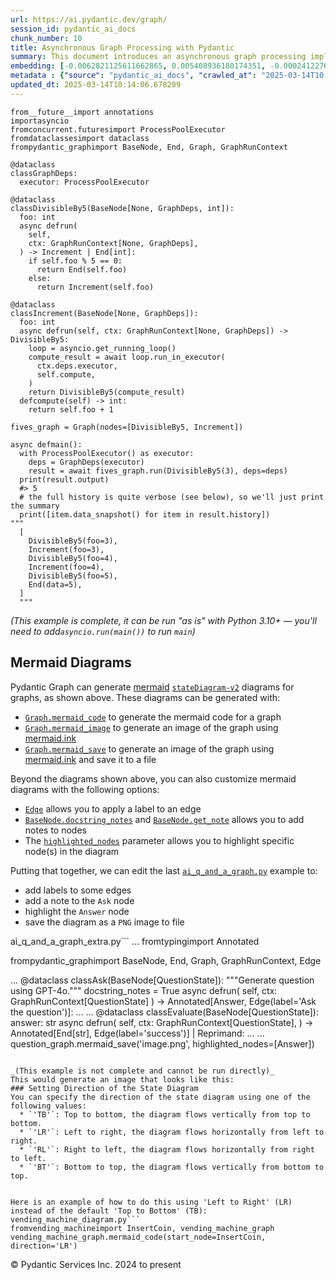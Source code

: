 ```yaml
---
url: https://ai.pydantic.dev/graph/
session_id: pydantic_ai_docs
chunk_number: 10
title: Asynchronous Graph Processing with Pydantic
summary: This document introduces an asynchronous graph processing implementation using Pydantic, involving nodes for checking divisibility by 5 and incrementing values. Key classes include 'DivisibleBy5' which checks divisibility and 'Increment' which increments integers. It also sets up a graph structure and demonstrates using a process pool for concurrent execution.
embedding: [-0.0062821125611662865, 0.005408936180174351, -0.00024122768081724644, -0.02045338973402977, 0.004940071143209934, 0.0046614701859653, -0.030632518231868744, 0.01666169799864292, -0.0346008837223053, 0.04506540670990944, 0.02739802747964859, -0.017436344176530838, 0.017490705475211143, -0.06458106637001038, 0.01162649504840374, -0.016226807609200478, -0.013624267652630806, 0.018537158146500587, 0.017708150669932365, 0.04677778482437134, 0.05610072612762451, 0.02628362365067005, 0.05275751277804375, 0.006594689097255468, -0.007569792680442333, 0.03177410364151001, 0.00499443244189024, 0.03125767037272453, -0.012917572632431984, 0.01803431659936905, -0.005317201837897301, -0.02071160450577736, -0.01742275431752205, -0.014487250708043575, -0.026106949895620346, 0.021527022123336792, -0.006506352219730616, 0.024081997573375702, 0.014133903197944164, 0.018061498180031776, 0.013644653372466564, -0.06534212082624435, 0.00623794412240386, 0.022587064653635025, -0.03449216112494469, 0.007100927643477917, -0.036720968782901764, 0.05468733236193657, 0.03006172552704811, 0.015900641679763794, -0.04259197413921356, 0.02107854187488556, -0.01187111996114254, 0.023769419640302658, -0.07039771229028702, -0.0608845055103302, -0.03894977644085884, 0.006091848481446505, 0.013746580109000206, -0.012231262400746346, 0.03837898373603821, -0.02387814223766327, 0.012007023207843304, 0.05773155763745308, -0.03468242287635803, 0.03335057571530342, -0.06316767632961273, 0.01358349621295929, 0.0005661206087097526, -0.0019536043982952833, 0.043652016669511795, 0.042918141931295395, -0.03307877108454704, -0.030224809423089027, 0.014215445145964622, -0.03275260329246521, 0.01023348979651928, 0.04574492201209068, 0.007841598242521286, -0.026487478986382484, 0.0014312275452539325, 8.42491936055012e-05, 0.0012494574766606092, -0.005184696521610022, 0.0031988148111850023, -0.04270069673657417, -0.062406618148088455, -0.01466392446309328, -0.06463542580604553, -0.06931048631668091, -0.011735216714441776, -0.0360686331987381, -0.03473678603768349, 0.031964365392923355, 0.07757338881492615, 0.05444270744919777, 0.016022954136133194, -0.021241625770926476, -0.046071089804172516, -0.033894188702106476, 0.01584628038108349, -0.06680987775325775, -0.04762038215994835, 0.004002341069281101, 0.06360256671905518, -0.0038698355201631784, -0.006642255000770092, 0.08317258208990097, -0.03351365774869919, -0.025984637439250946, -0.10236207395792007, -0.0165665652602911, 0.015982182696461678, 0.01921667344868183, -0.008629835210740566, -0.04185809940099716, -0.041341666132211685, -0.03237207606434822, 0.05669869855046272, -0.0336223803460598, -0.03740048408508301, 0.009227808564901352, -0.00019631601753644645, -0.001172162708826363, 0.012747693806886673, 0.005150720477104187, -0.03174692019820213, -0.010580042377114296, -0.018795372918248177, 0.01497650146484375, -0.02043979801237583, -0.0026738899759948254, 0.010980955325067043, -0.06468978524208069, 0.001466902089305222, 0.02241039089858532, -0.061917368322610855, 0.011939071118831635, -0.01995054818689823, 0.020915459841489792, 0.04476642236113548, -0.0346008837223053, -0.011830349452793598, 0.015085224062204361, -0.00024887220934033394, 0.03359520062804222, -0.037944093346595764, 0.04531003162264824, -0.03422035649418831, 0.029871461912989616, 0.04237452894449234, 0.03082278184592724, -0.03479114547371864, 9.85826991382055e-05, 0.01429698709398508, -0.029028862714767456, 0.03677532821893692, -0.0016011062543839216, -0.018047908321022987, -0.023946093395352364, -0.028159083798527718, -0.005643368698656559, -0.04275505617260933, -0.01730044186115265, -0.023687878623604774, 0.02533230371773243, -0.03297004848718643, 0.004756601992994547, -0.053871914744377136, -0.007134903222322464, -0.013726194389164448, -0.045119769871234894, 0.005470092408359051, 0.012265237979590893, 0.0196243803948164, -0.0016291362699121237, -0.05637253075838089, -0.01791200414299965, 0.018822554498910904, -0.008154175244271755, -0.028947321698069572, -0.015438571572303772, -0.06121067330241203, -0.0007249571499414742, -0.055937640368938446, -0.00797750148922205, 0.0015722268726676702, 0.0038086792919784784, 0.004202797543257475, 0.03226335346698761, -0.01541139092296362, 0.02105136215686798, 0.032208990305662155, -0.007345552556216717, -0.004494988825172186, -0.03283414617180824, 0.11861606687307358, 0.00212857942096889, 0.04854452237486839, 0.01460956409573555, 0.027805736288428307, 0.03881387412548065, 0.007053361274302006, -0.03351365774869919, 0.00797750148922205, -0.010593632236123085, -0.011538158170878887, -0.05482323840260506, -0.005867608357220888, -0.043298669159412384, 0.037944093346595764, -0.055203765630722046, 0.04381510242819786, 0.008439571596682072, -0.007671719882637262, -0.0044508203864097595, -0.048870690166950226, 0.014759057201445103, 0.028947321698069572, 0.022138584405183792, -0.03310595080256462, 0.0750727728009224, 0.03522603586316109, 0.02227448858320713, 0.005245852749794722, 0.025291532278060913, 0.0275067500770092, -0.011028521694242954, -0.01064799353480339, 0.04468487948179245, 0.00499443244189024, -0.007216444704681635, -0.0019196287030354142, -0.029545294120907784, 0.01053927093744278, -0.03370392322540283, -0.008337643928825855, -0.038161538541316986, -0.018795372918248177, -0.01690632291138172, -0.0068155312910676, 0.024652788415551186, 0.017708150669932365, -0.00809981394559145, 0.01984182558953762, 0.0184012558311224, -0.018075088039040565, -0.02984428033232689, 0.014460070058703423, 0.02423148974776268, 0.0096287215128541, -0.02276373840868473, -0.006863097194582224, -0.028566792607307434, -0.02461201883852482, -0.021472660824656487, -0.02848525159060955, -0.0018720626831054688, -0.029789919033646584, 0.011354688555002213, -0.00013377943832892925, 0.008120199665427208, -0.03286132588982582, 0.02105136215686798, 0.008983182720839977, 0.020670833066105843, 0.014772647060453892, -0.02554974891245365, -0.029789919033646584, -0.056807421147823334, -0.008011477068066597, 0.016253989189863205, 0.01739557273685932, 0.014799827709794044, -0.00011031494796043262, -0.03283414617180824, 0.013060270808637142, 0.04612544924020767, -0.009091905318200588, -0.012584609910845757, -0.00870458222925663, 0.014364938251674175, 0.04968610778450966, 0.05542121082544327, -0.032942868769168854, 0.02421789988875389, -0.037563566118478775, 0.014215445145964622, 0.01958361081779003, -0.009472433477640152, 0.05137130245566368, -0.0024428549222648144, 0.029789919033646584, -0.007454275153577328, 0.036693789064884186, -0.05104513466358185, 0.003910606261342764, 0.04482078179717064, 0.01996413804590702, -0.0026178299449384212, 0.017259670421481133, -0.02302195504307747, -0.01138866413384676, 0.020861098542809486, -0.0004399856843519956, 0.012999113649129868, -0.03495423123240471, 0.018224582076072693, 0.035008590668439865, 0.004732819274067879, -0.01441929955035448, 0.002254289574921131, 0.026378756389021873, 0.018115859478712082, -0.001356480992399156, 0.002084410982206464, 0.05832953378558159, -0.030496614053845406, -0.0007058457704260945, -0.07344193756580353, -0.0034366450272500515, -0.01875460334122181, 0.04819117486476898, -0.0042673517018556595, -0.015995772555470467, -0.014147493988275528, -0.004658072721213102, -0.005422526504844427, 0.009642312303185463, -0.0002911295450758189, -0.01606372557580471, -0.008473547175526619, 0.004749807063490152, 0.06572265177965164, 0.0029253102838993073, 0.0021166878286749125, -0.006795146036893129, 0.049985092133283615, 0.02519640140235424, 0.0603952556848526, -0.039765194058418274, -0.02299477346241474, -0.001516166958026588, -0.05563865602016449, -0.04965892434120178, 0.020480569452047348, 0.005823439918458462, 0.04805527254939079, 0.00469204830005765, 0.003023840021342039, -0.0016919913468882442, 0.016485024243593216, 0.05237698554992676, 0.027669833973050117, 0.04286377876996994, 0.015982182696461678, -0.002721455879509449, 0.006013703998178244, -0.019746694713830948, 0.018659470602869987, -0.06659243255853653, -0.01144982036203146, -0.045119769871234894, 0.005514260847121477, -0.0294637531042099, -0.012000227347016335, -0.007277601398527622, 0.01187111996114254, 0.060830146074295044, 0.0023799999617040157, 0.03212745115160942, 0.014106722548604012, 0.0009513203985989094, 0.0049740467220544815, -0.03712867572903633, -0.02546820603311062, -0.007508635986596346, -0.01643066294491291, 0.011918686330318451, 0.040607791393995285, -0.01667528785765171, -0.024258671328425407, 0.013549520634114742, 0.007073746994137764, -0.004810963291674852, 0.024693559855222702, -0.0026891790330410004, -0.0005189792718738317, -0.011048907414078712, 0.013379641808569431, 0.017232490703463554, -0.05370883271098137, 0.0008009778102859855, 0.009017158299684525, -0.007732876110821962, 0.018659470602869987, -0.014677515253424644, -0.005826837383210659, 0.05112667754292488, 0.02618849277496338, 0.009621926583349705, -0.013848507776856422, -0.011361483484506607, -0.01180996373295784, 0.010974160395562649, 0.003389079123735428, 0.0304422527551651, 0.006197173148393631, -0.0035096928477287292, 0.0018890505889430642, 0.019271032884716988, -0.049876369535923004, 0.005228864960372448, -0.015125994570553303, -0.006499556824564934, -0.061808645725250244, -0.019094359129667282, -0.02424507960677147, 0.008833689615130424, 0.02058929204940796, -0.04759320244193077, -0.05148002505302429, -0.0008154175011441112, -0.04821835458278656, -0.01984182558953762, 0.053056500852108, 0.013712604530155659, -0.03691123425960541, 0.04612544924020767, -0.05398063734173775, 0.024272261187434196, 0.004586723633110523, 0.021146494895219803, -0.0005839578225277364, 0.06392873078584671, 0.009295759722590446, 0.01083146221935749, 0.002549878554418683, -0.004060099832713604, -0.03748202323913574, -0.02069801464676857, -0.03152947872877121, 0.04675060510635376, 0.006900470703840256, -0.05259443074464798, -0.00876573845744133, -0.041232943534851074, -0.035008590668439865, -0.017694560810923576, -0.04916967451572418, 0.015329848974943161, 0.04995791241526604, -0.025250762701034546, 0.004946866072714329, -0.028675515204668045, 0.02155420184135437, 0.07452916353940964, 0.02629721537232399, 0.05273033306002617, -0.049740467220544815, 0.03321467339992523, 0.007039770949631929, -0.006285510025918484, 0.052675969898700714, -0.03326903283596039, 0.003693161765113473, 0.0025668663438409567, 0.01802072674036026, 0.0022593860048800707, -0.007970706559717655, -0.01959720067679882, -0.0018278942443430424, 0.011293532326817513, -0.010070405900478363, -0.007868778891861439, -0.013406822457909584, 0.0006434153765439987, 0.033921368420124054, 0.03258952125906944, -0.0030493217054754496, -0.00822212640196085, -0.041450388729572296, 0.0051439255475997925, 0.008296873420476913, 0.003502897685393691, 0.039493389427661896, 0.0010617414955049753, -0.045364394783973694, -0.008174560964107513, -0.02459842897951603, -0.01679760031402111, 0.009343325160443783, 0.019203081727027893, -0.01666169799864292, 0.020303895696997643, 0.020752375945448875, -0.020276715978980064, -0.04574492201209068, 0.015030862763524055, -0.02802318148314953, 0.010077201761305332, -0.005432719364762306, 0.0021812417544424534, 0.008589064702391624, 0.009995659813284874, -0.0740942731499672, 0.061536841094493866, 0.017477115616202354, 0.038786694407463074, 0.023837372660636902, -0.015207536518573761, -0.04177655652165413, 0.018455617129802704, 0.0019688934553414583, -0.011361483484506607, 0.02533230371773243, -0.003037430113181472, 0.023946093395352364, -0.01443288940936327, -0.008860870264470577, -0.01658015511929989, -0.032453615218400955, 0.013053474947810173, -0.010437344200909138, -0.007590177934616804, -0.02071160450577736, 0.00684610940515995, -0.04723985493183136, -0.01004322525113821, -0.019094359129667282, 0.01887691579759121, -0.006397629622370005, -0.019080769270658493, 0.015003682114183903, -0.061047591269016266, -0.006485966965556145, -0.010518886148929596, -0.015751147642731667, -0.035253215581178665, -0.028675515204668045, -0.005276430863887072, 0.026691332459449768, -0.0031444537453353405, -0.021975502371788025, -0.010090791620314121, -0.00046419340651482344, 0.015343439765274525, -0.03576964884996414, -0.006193775683641434, 0.027234945446252823, 0.009914117865264416, -0.006951434072107077, 0.004800770431756973, -0.04721267521381378, 0.011076088063418865, 0.008493931964039803, -0.005140528082847595, -0.014215445145964622, 0.005069178994745016, -0.022954002022743225, 0.012360370717942715, -0.016974274069070816, 0.019570020958781242, 0.005045395810157061, -0.015357029624283314, 0.08523830771446228, 0.020901868119835854, -0.0064044250175356865, -0.01766737923026085, 0.0292191281914711, 0.011055702343583107, 0.0033534045796841383, 0.020888278260827065, -0.010151947848498821, 0.02156779356300831, -0.03316031023859978, -0.02582155354321003, -0.019447706639766693, -0.006149607244879007, -0.03468242287635803, -0.037944093346595764, -0.0652877613902092, 0.009017158299684525, -0.016389891505241394, -0.03552502393722534, 0.01717812940478325, 0.0047837826423347, 0.01406595204025507, -0.009683082811534405, -0.009377301670610905, -0.025060497224330902, 0.004861926659941673, -0.024788692593574524, 0.036938413977622986, -0.024394573643803596, -0.027588292956352234, 0.002239000517874956, -0.012754488736391068, -0.05968856066465378, 0.013080655597150326, 0.019080769270658493, -0.019039999693632126, -0.03821590170264244, 0.044141266494989395, -0.002804696559906006, 0.017599428072571754, 0.01702863536775112, 0.004909493029117584, -0.014446480199694633, 0.00629910035058856, -0.0537903755903244, 0.017803281545639038, -0.007060156669467688, -0.025277942419052124, -0.04052624851465225, 0.0011245966888964176, -0.029164766892790794, 0.04965892434120178, 0.033432118594646454, -0.018931277096271515, 0.024408163502812386, 0.03528039902448654, 0.0013947037514299154, -0.0136922188103199, -0.004834746476262808, 0.0392487607896328, 0.00022976087348069996, 0.0006480870652012527, -0.011273146606981754, -0.010077201761305332, -0.04868042469024658, 0.0272621251642704, 0.03169256076216698, 0.0073115769773721695, -0.02239680103957653, -0.006424810271710157, 0.004617301747202873, -0.005561826750636101, -0.007257215678691864, -0.03150229528546333, 0.0073727332055568695, -0.0018652675207704306, -0.031366392970085144, 0.013005909509956837, 0.013067065738141537, 0.009723853319883347, -0.006659242790192366, 0.008752147667109966, 0.017246080562472343, -0.009703468531370163, -0.03522603586316109, -0.009764624759554863, 0.0192574430257082, -0.013685423880815506, 0.008623040281236172, -0.015547294169664383, -0.020494159311056137, -0.04392382130026817, -0.0343562588095665, 0.013060270808637142, -0.043407391756772995, 0.007230035029351711, -0.010967365466058254, -0.0034706208389252424, -0.03375828638672829, 0.059471115469932556, 0.0012324695708230138, 0.019556429237127304, 0.005126937758177519, -0.008459956385195255, -0.015737557783722878, 0.03163819760084152, 0.05414372310042381, -0.005164310801774263, -0.006227751262485981, -0.025237170979380608, 0.00021510884107556194, -0.04294532164931297, -0.009153061546385288, 0.03267106041312218, -0.0075426120311021805, 0.004022726323455572, -0.04501104727387428, 0.05903622880578041, 0.06757093220949173, -0.0304422527551651, 0.007834803313016891, 0.009044338949024677, -0.006129221525043249, 0.00629910035058856, 0.000648936431389302, 0.011640084907412529, 0.006333075929433107, 0.0013148607686161995, 0.001965495990589261, 0.016865551471710205, 0.014025181531906128, 0.07349629700183868, -0.01168085541576147, -0.08589064329862595, -0.008657015860080719, -0.01861869916319847, -0.003978557884693146, 0.020032089203596115, 0.008792919106781483, -0.016403481364250183, 0.002014760859310627, 0.03620453551411629, 0.03710149601101875, -0.02154061198234558, 0.006030691787600517, -0.012272033840417862, -0.02813190408051014, 0.030632518231868744, -0.013671833090484142, -0.00770569546148181, 0.014392118901014328, -0.0007869628607295454, -0.0018601712072268128, -0.031366392970085144, -0.018292533233761787, 0.004668265115469694, -0.030768420547246933, -0.027357257902622223, -0.0034757170360535383, -0.04270069673657417, -0.024027636274695396, -0.008194945752620697, 0.0018550747772678733, 0.0008145681349560618, -0.030985865741968155, 0.019175902009010315, 0.009587951004505157, -0.018047908321022987, -0.02851243130862713, 0.02227448858320713, -0.04675060510635376, -0.00803865771740675, -0.02957247570157051, -0.023891732096672058, -0.022124994546175003, 0.007427094504237175, -0.0051133474335074425, -0.010994546115398407, -0.009411277249455452, 0.010138357989490032, -0.02046697959303856, 0.029518114402890205, -0.03370392322540283, 0.02545461617410183, 0.005898186471313238, 0.011578928679227829, -0.01454161200672388, -0.03006172552704811, 0.02911040559411049, 0.02692236751317978, 0.026365166530013084, -0.027941640466451645, -0.017830463126301765, 0.03759074583649635, -0.009581156075000763, -0.007223240099847317, -0.033377755433321, -0.014133903197944164, -0.002364710671827197, -0.016131676733493805, 0.022940412163734436, 0.01113044936209917, 0.016892733052372932, 0.011415844783186913, -0.020059270784258842, -0.005731705576181412, 0.02239680103957653, 0.03568810597062111, 0.02851243130862713, -0.0033941753208637238, 0.04202118143439293, -0.015125994570553303, 0.00672379694879055, -0.006679628510028124, 0.010729535482823849, 0.01596859283745289, 5.96167883486487e-05, 0.00797750148922205, 0.040852416306734085, 0.011775988154113293, -0.001011627377010882, -0.02802318148314953, -0.038542065769433975, -0.007746466435492039, -0.05919931083917618, -0.04188527911901474, 0.005211876705288887, -0.008568678982555866, 0.01034221239387989, -0.02349761500954628, 0.0008757244213484228, -0.1168765127658844, 0.001810906338505447, 0.04737575724720955, -0.02519640140235424, 0.03688405081629753, -0.013501955196261406, 0.028458071872591972, 0.00014301658666227013, 0.014460070058703423, -0.03470960631966591, -0.009064724668860435, -0.014949320815503597, -0.013868892565369606, -0.013535930775105953, 0.029246307909488678, -0.01161969918757677, -0.0036523910239338875, 0.0004370128153823316, 0.04270069673657417, -0.03552502393722534, -0.02640593610703945, -0.02448970638215542, -0.004603711422532797, 0.031828463077545166, 0.02594386786222458, -0.005031805485486984, 0.011361483484506607, 0.02409558743238449, 0.018781783059239388, 0.03174692019820213, -0.005001227371394634, -0.03174692019820213, -0.0036150175146758556, 0.030007364228367805, -0.022954002022743225, 0.006978614721447229, 0.02654184028506279, 0.01875460334122181, 0.025522567331790924, 0.010845053009688854, -0.017110178247094154, -0.049359939992427826, 0.0050046248361468315, -0.017993547022342682, 0.026324395090341568, 0.029735557734966278, -0.024897415190935135, 0.015791919082403183, -0.04112422466278076, -0.020276715978980064, -0.01825176179409027, -4.877375431533437e-06, -0.01297193393111229, -0.00822212640196085, 0.03867797181010246, 0.023783011361956596, -0.03079560026526451, -0.026854416355490685, -0.02957247570157051, 0.028458071872591972, 0.008609449490904808, 0.04150475189089775, 0.03786255419254303, -0.01678401045501232, 0.004253761377185583, -0.03824308142066002, 0.008752147667109966, -0.02314426749944687, -0.007651334162801504, -0.02166292443871498, 0.004403254482895136, -0.004243568517267704, 0.009418072178959846, -0.02436739392578602, -0.02567206136882305, 0.004277544561773539, 0.0385148860514164, -0.001924725016579032, 0.013848507776856422, -0.01995054818689823, -0.017477115616202354, -0.016851961612701416, 0.0039038113318383694, 0.03538912162184715, 0.012204081751406193, -0.020915459841489792, 0.030170448124408722, -0.0037135472521185875, 0.004919685423374176, 0.030523795634508133, -0.01431057695299387, -0.01429698709398508, 0.0020861097145825624, -0.013957229442894459, -0.014025181531906128, -0.016389891505241394, -0.021893959492444992, 0.006672833114862442, 0.033404938876628876, -0.018727421760559082, 0.005938957445323467, 0.02911040559411049, -0.007046566344797611, -0.01667528785765171, -0.021268807351589203, 0.04174937680363655, -0.006356859114021063, 0.00814738031476736, -0.027792146429419518, -0.012081769295036793, 0.009717058390378952, -0.008786123245954514, 0.010940184816718102, -0.015887051820755005, -0.037210218608379364, 0.021499842405319214, 0.05115385726094246, 0.011843939311802387, 0.005391948390752077, -0.004746409598737955, 0.004776987712830305, -0.0029966593720018864, -0.02302195504307747, 0.03163819760084152, -0.014813418500125408, -0.03307877108454704, 0.0005763132940046489, -0.011674060486257076, -0.010532476007938385, 0.011157630011439323, 0.009411277249455452, 0.018781783059239388, -0.06865815073251724, 0.04006417840719223, 0.007834803313016891, -0.013352462090551853, 0.024149948731064796, 0.02323939837515354, -0.0033024409785866737, -0.012407936155796051, -0.007780442014336586, -0.012652561999857426, 0.019325394183397293, -0.00863663014024496, -0.021771647036075592, -0.015805508941411972, 0.01812944933772087, -0.014745466411113739, -0.0292191281914711, 0.017327621579170227, 0.0011670662788674235, 0.038052815943956375, 0.030958684161305428, 0.003788293804973364, 0.0008081976557150483, 0.05604636296629906, 0.015628835186362267, -0.046071089804172516, -0.0015110705280676484, -0.029001682996749878, -0.010124767199158669, 0.007162083871662617, 0.0029321054462343454, -0.014161083847284317, -0.02567206136882305, -0.023687878623604774, -0.01248947810381651, -0.004997829906642437, -0.03104022704064846, 0.021092133596539497, -0.039520569145679474, 0.03650352358818054, 0.017694560810923576, 0.014337757602334023, 0.05979728326201439, 0.04982201009988785, 0.0786062479019165, -0.006394232157617807, -0.04563619941473007, 0.03117612935602665, -0.04136884957551956, 0.011633289977908134, 0.008718172088265419, 0.029164766892790794, 0.04677778482437134, -0.0387595109641552, 0.020154403522610664, 0.015737557783722878, 0.009574360214173794, 0.013481569476425648, 0.007963910698890686, 0.02556333877146244, -0.0034587292466312647, 0.023157857358455658, 0.030251989141106606, 0.03359520062804222, 0.03302440792322159, 0.012992318719625473, -0.005701127462089062, -0.026446707546710968, 0.0030561168678104877, 0.04188527911901474, -0.005089564248919487, -0.019814645871520042, 0.002035146113485098, 0.03639480099081993, -0.020290305837988853, -0.0186458807438612, -0.03595991060137749, 0.027751374989748, -0.004246965982019901, -0.024544067680835724, 0.03345929831266403, 0.0072504207491874695, -0.02716699242591858, 0.012951548211276531, 0.009934503585100174, 0.0022644824348390102, -0.014772647060453892, -0.009519999846816063, -0.03772664815187454, -0.03867797181010246, -0.01935257576406002, 0.01973310299217701, -0.033432118594646454, 0.008541498333215714, 0.0036082223523408175, 0.007535816635936499, -0.017096586525440216, -0.001654618070460856, 0.01946129836142063, 0.03666660562157631, -0.015329848974943161, -0.0135087501257658, 0.012523453682661057, -0.004929878283292055, 0.0013488364638760686, 0.00180241244379431, 0.011273146606981754, -0.0040363166481256485, 0.003621812677010894, -0.010151947848498821, 0.0024802281986922026, -0.012530248612165451, -0.008126994594931602, -0.00770569546148181, 0.020602881908416748, 0.02554974891245365, -0.016362711787223816, -0.002595745725557208, -0.02484305389225483, 0.007168878801167011, 0.01753147691488266, -0.01641707308590412, -0.003798486664891243, -0.036449164152145386, 0.02167651616036892, 0.006098643410950899, 0.0021812417544424534, 0.02728930674493313, -0.005487080197781324, 0.026949549093842506, 0.0034434401895850897, -0.046587519347667694, -0.011171219870448112, -0.013780555687844753, -0.00475320452824235, 0.01971951313316822, 0.03813435882329941, 0.05433398485183716, -0.014827008359134197, 0.03258952125906944, 0.017477115616202354, 0.02788727916777134, 0.0159550029784441, -0.015873460099101067, -0.03242643550038338, -0.017354803159832954, -0.0018244966631755233, -0.02606618031859398, -0.001672455226071179, 0.004868722055107355, 0.008473547175526619, 0.033404938876628876, 0.005915174726396799, -0.010879028588533401, -0.011123653501272202, -0.03981955349445343, -0.01705581694841385, -0.0072504207491874695, 0.05126257985830307, -0.012876801192760468, -0.0013862097403034568, -0.031366392970085144, 0.006064667832106352, 0.018836144357919693, 0.007991091348230839, -0.0012018914567306638, -0.0024411561898887157, -0.04017290100455284, 0.01596859283745289, 0.012455502524971962, -0.009465638548135757, 0.016267579048871994, 0.013128221966326237, 0.011986637488007545, 0.02520999126136303, -0.05389909818768501, 0.019175902009010315, 0.04234734922647476, -0.009486023336648941, 0.026759283617138863, -0.00820853654295206, -0.010145152918994427, 0.035606563091278076, 0.038161538541316986, -0.01899922825396061, 0.0004896752070635557, -0.05259443074464798, 0.039384666830301285, -0.034410618245601654, 0.012149720452725887, 0.015887051820755005, 0.025250762701034546, 0.0039038113318383694, -0.014120313338935375, 0.006900470703840256, 0.00416542449966073, 0.045119769871234894, -0.0034332475624978542, 0.0011110063642263412, 0.04087959602475166, 0.006431605666875839, 0.005120142363011837, -0.009404482319951057, 0.008480342105031013, -0.04821835458278656, -0.015588064678013325, -0.00608845055103302, -0.016403481364250183, -0.0028709492180496454, -0.019094359129667282, -0.033540841192007065, 0.006767965387552977, 0.02022235468029976, -0.02799600176513195, -0.0006943789776414633, -0.0006761170225217938, 0.004365881439298391, 0.039765194058418274, 0.06767965108156204, 0.008738557808101177, -0.012577814981341362, 0.0348455086350441, 0.037183038890361786, 0.008956002071499825, 0.006781555712223053, 0.018795372918248177, -0.013352462090551853, -0.058873143047094345, -0.0157103780657053, -0.009085110388696194, 0.010036430321633816, 0.005891391541808844, 0.011782783083617687, -0.023293759673833847, -0.00502501055598259, 0.011123653501272202, 0.03519885614514351, 0.00784839317202568, 0.04699523001909256, 0.03960211202502251, 0.015397800132632256, 0.004243568517267704, 0.0193797554820776, -0.010056816041469574, 0.01174201164394617, 0.019162312150001526, 0.02254629321396351, 0.017830463126301765, 0.005605995189398527, -0.0368025116622448, 0.027697015553712845, 0.001510221161879599, -0.032208990305662155, 0.010396572761237621, -0.00992091279476881, 0.018292533233761787, 0.00038859740016050637, 0.031719740480184555, -0.001955303130671382, -0.004321713000535965, 0.0036116200499236584, -0.0011067594168707728, 0.01417467463761568, 0.007032976020127535, 0.025291532278060913, 0.007365938276052475, -0.0047124335542321205, -0.017477115616202354, 0.018917685374617577, 0.0062821125611662865, 0.010274260304868221, -0.020045680925250053, -0.0035572589840739965, -0.03843334689736366, 0.017218898981809616, 0.043026864528656006, -0.0012749392772093415, 0.04202118143439293, -0.027112632989883423, 0.014935730956494808, 0.010654788464307785, 0.007861983962357044, -0.01333887130022049, -0.04117858409881592, -0.004865324590355158, -0.022614246234297752, -0.009159856475889683, 0.03114894963800907, -0.012686537578701973, -0.009574360214173794, 0.014962911605834961, 0.009649107232689857, 0.0009300856036134064, 0.03946620598435402, 0.018808964639902115, -0.01921667344868183, 0.016485024243593216, 0.04492950439453125, -0.0033381155226379633, -0.022342439740896225, -0.033676743507385254, -0.006339871324598789, -0.024027636274695396, 0.004923083353787661, 0.020847506821155548, 0.003001755801960826, -0.010070405900478363, 0.014161083847284317, 0.021024180576205254, 0.00967628788203001, 0.004817758221179247, 0.03457370400428772, -0.024911005049943924, 0.005222069565206766, -0.0053579723462462425, 0.0019909776747226715, -0.010573247447609901, 0.028784237802028656, 0.02461201883852482, 0.004338700789958239, -0.009825780987739563, 0.02010004222393036, 0.023348120972514153, 0.009560770355165005, 0.0011866023996844888, -0.011803168803453445, -0.009696673601865768, 0.03541630133986473, 0.0010498500196263194, 0.007807622663676739, -0.02434021234512329, -0.012353574857115746, -0.008670605719089508, 0.01460956409573555, -0.00901036337018013, 0.0057283081114292145, -0.03653070330619812, -0.018047908321022987, 0.017354803159832954, 0.010321826674044132, -0.010349007323384285, -0.0024870233610272408, 0.017966365441679955, -0.0013420413015410304, -0.008059043437242508, -0.031611017882823944, -0.0013386437203735113, -0.032208990305662155, -0.009295759722590446, 0.03468242287635803, 0.0012970234965905547, 0.02323939837515354, -0.005969535559415817, 0.009221012704074383, -0.008154175244271755, -0.0018771589966490865, -0.04639725759625435, 0.015397800132632256, -0.02034466713666916, 0.030387893319129944, 0.0136310625821352, -0.021730877459049225, 0.028920140117406845, 0.009730649180710316, 0.013284510001540184, 0.016879143193364143, -0.010247079655528069, 0.01910795085132122, 0.013916458934545517, -0.0133864376693964, 0.004246965982019901, 0.010226694867014885, -0.018958456814289093, -0.044385891407728195, 0.020059270784258842, -0.012632176280021667, -0.004780385177582502, -0.039275944232940674, 0.001088922144845128, -0.008956002071499825, -0.0297083780169487, -0.04664188250899315, 0.00790954940021038, 0.000170728046214208, -0.01643066294491291, 0.015982182696461678, 0.010410163551568985, -0.015343439765274525, 0.0033347178250551224, -0.0006676230696029961, 0.010097586549818516, 0.019420526921749115, -0.006136016920208931, -0.003866438055410981, 0.025237170979380608, -0.006883482914417982, -0.010131562128663063, 0.00425715884193778, 0.002714660717174411, -0.013257329352200031, -0.007304782047867775, -0.008351234719157219, -0.007365938276052475, 0.01223805733025074, 0.004440627992153168, -0.01730044186115265, 0.01199343241751194, -0.010009249672293663, 0.013535930775105953, -0.02302195504307747, -0.0270175002515316, 0.005684139672666788, 0.006418015342205763, 0.05979728326201439, -0.002337530255317688, 0.010946979746222496, 0.01985541544854641, 0.04737575724720955, -0.016131676733493805, -0.008018271997570992, -0.019570020958781242, 0.01861869916319847, -0.023402482271194458, 0.02631080523133278, -0.018700242042541504, 0.0004934974713250995, 0.00038307634531520307, 0.03373110294342041, -0.007345552556216717, -0.024380983784794807, -0.014337757602334023, 0.005847223103046417, -0.009846166707575321, 0.0005724910297431052, -0.003457030514255166, 0.005330792162567377, 0.017735330387949944, 0.027438798919320107, -0.011014931835234165, -0.01946129836142063, 0.022206537425518036, 0.0031257672235369682, -0.014351348392665386, -0.011463411152362823, 0.04079805687069893, 0.002035146113485098, -0.024027636274695396, -0.0070193856954574585, 0.02144548110663891, -0.04805527254939079, -0.024380983784794807, 0.027860097587108612, 0.017096586525440216, -0.010206309147179127, 0.0011526265880092978, -0.040852416306734085, 0.035253215581178665, -0.002026652218773961, -0.011198400519788265, 0.043896641582250595, 0.005290021188557148, -0.002959286095574498, -0.02667774260044098, -0.006458786316215992, 0.0268951877951622, -0.010777100920677185, 0.00967628788203001, -0.0009793504141271114, 0.037672288715839386, 0.018700242042541504, 0.000648936431389302, -0.02300836332142353, -0.0049740467220544815, -0.006078258156776428, 0.02957247570157051, 0.004525566939264536, 0.025998227298259735, 0.005901584401726723, -0.0035402709618210793, 0.0031206707935780287, -0.008650220930576324, -0.022342439740896225, 0.035606563091278076, -0.010328621603548527, -0.010335416533052921, 0.003723739879205823, -0.024666380137205124, -0.002041941275820136, -0.0033024409785866737, 0.014568792656064034, -0.010321826674044132, -0.0009037543786689639, 0.015751147642731667, 0.004926480818539858, 0.0028216843493282795, 0.009730649180710316, 0.001658015651628375, -0.014786237850785255, 0.04251043125987053, -0.027126222848892212, -0.008813303895294666, -0.005762283690273762, 0.011225581169128418, 0.018061498180031776, 0.008969592861831188, -0.008956002071499825, -0.005171106196939945, 0.007454275153577328, 0.03788973391056061, 0.011925481259822845, 0.020643653348088264, -0.00011902122787432745, 0.017436344176530838, 0.004212990403175354, 0.027751374989748, -0.06561392545700073, -0.0196243803948164, -0.007399913854897022, -0.0135087501257658, 0.006064667832106352, 0.046587519347667694, -0.0033007420133799314, 0.014718285761773586, 0.03373110294342041, 0.01296513807028532, -0.002152362372726202, 0.009227808564901352, -0.022342439740896225, 0.02507408894598484, -0.002174446592107415, -0.0067883506417274475, -0.028648335486650467, 0.048381440341472626, 0.01327771507203579, 0.0026025408878922462, -0.0013089149724692106, 0.0008209385559894145, 0.02959965541958809, 0.04332584887742996, 0.01029464602470398, 0.003344910452142358, -0.015737557783722878, 0.034519340842962265, 0.00502501055598259, -0.03008890524506569, -0.006129221525043249, 0.0017463525291532278, -0.027669833973050117, 0.014283396303653717, 0.02251911349594593, 0.018958456814289093, -0.024041226133704185, 0.01679760031402111, -0.018944866955280304, 0.01083825808018446, -0.005592404864728451, 0.0297083780169487, 0.01572396792471409, -0.025971047580242157, 0.016593746840953827, -0.018482796847820282, -0.00011169521167175844, -0.022668607532978058, 0.023103496059775352, -0.009730649180710316, 0.0015051248483359814, 0.007868778891861439, 0.024815872311592102, 0.004362483508884907, -0.017218898981809616, 0.001863568788394332, -0.01924385316669941, -0.0010515488684177399, -0.0007011741399765015, -0.0010447537060827017, 0.015085224062204361, -0.02400045469403267, 0.01791200414299965, -0.01443288940936327, 0.01132750790566206, 0.012156516313552856, -0.014473660849034786, -0.03547066077589989, 0.011674060486257076, 0.0024683368392288685, -0.0033109348732978106, -0.004539157263934612, -0.011055702343583107, 0.0024156742729246616, -0.011551748029887676, 0.007963910698890686, -0.014133903197944164, 0.005490477662533522, -0.035987094044685364, -0.020358256995677948, -0.021499842405319214, 0.024503296241164207, -0.018931277096271515, 0.0059593431651592255, -0.02095622941851616, 0.015357029624283314, -0.02981710061430931, 0.014759057201445103, -0.006285510025918484, -0.018904095515608788, 0.015302668325603008, -0.032154630869627]
metadata : {"source": "pydantic_ai_docs", "crawled_at": "2025-03-14T10:14:06.678209", "url_path": "/graph/", "chunk_size": 4865}
updated_dt: 2025-03-14T10:14:06.678209
---
```

```
from__future__import annotations
importasyncio
fromconcurrent.futuresimport ProcessPoolExecutor
fromdataclassesimport dataclass
frompydantic_graphimport BaseNode, End, Graph, GraphRunContext

@dataclass
classGraphDeps:
  executor: ProcessPoolExecutor

@dataclass
classDivisibleBy5(BaseNode[None, GraphDeps, int]):
  foo: int
  async defrun(
    self,
    ctx: GraphRunContext[None, GraphDeps],
  ) -> Increment | End[int]:
    if self.foo % 5 == 0:
      return End(self.foo)
    else:
      return Increment(self.foo)

@dataclass
classIncrement(BaseNode[None, GraphDeps]):
  foo: int
  async defrun(self, ctx: GraphRunContext[None, GraphDeps]) -> DivisibleBy5:
    loop = asyncio.get_running_loop()
    compute_result = await loop.run_in_executor(
      ctx.deps.executor,
      self.compute,
    )
    return DivisibleBy5(compute_result)
  defcompute(self) -> int:
    return self.foo + 1

fives_graph = Graph(nodes=[DivisibleBy5, Increment])

async defmain():
  with ProcessPoolExecutor() as executor:
    deps = GraphDeps(executor)
    result = await fives_graph.run(DivisibleBy5(3), deps=deps)
  print(result.output)
  #> 5
  # the full history is quite verbose (see below), so we'll just print the summary
  print([item.data_snapshot() for item in result.history])
"""
  [
    DivisibleBy5(foo=3),
    Increment(foo=3),
    DivisibleBy5(foo=4),
    Increment(foo=4),
    DivisibleBy5(foo=5),
    End(data=5),
  ]
  """

```

_(This example is complete, it can be run "as is" with Python 3.10+ — you'll need to add`asyncio.run(main())` to run `main`)_
## Mermaid Diagrams
Pydantic Graph can generate [mermaid](https://mermaid.js.org/) [`stateDiagram-v2`](https://mermaid.js.org/syntax/stateDiagram.html) diagrams for graphs, as shown above.
These diagrams can be generated with:
  * [`Graph.mermaid_code`](https://ai.pydantic.dev/api/pydantic_graph/graph/#pydantic_graph.graph.Graph.mermaid_code) to generate the mermaid code for a graph
  * [`Graph.mermaid_image`](https://ai.pydantic.dev/api/pydantic_graph/graph/#pydantic_graph.graph.Graph.mermaid_image) to generate an image of the graph using [mermaid.ink](https://mermaid.ink/)
  * [`Graph.mermaid_save`](https://ai.pydantic.dev/api/pydantic_graph/graph/#pydantic_graph.graph.Graph.mermaid_save) to generate an image of the graph using [mermaid.ink](https://mermaid.ink/) and save it to a file


Beyond the diagrams shown above, you can also customize mermaid diagrams with the following options:
  * [`Edge`](https://ai.pydantic.dev/api/pydantic_graph/nodes/#pydantic_graph.nodes.Edge) allows you to apply a label to an edge
  * [`BaseNode.docstring_notes`](https://ai.pydantic.dev/api/pydantic_graph/nodes/#pydantic_graph.nodes.BaseNode.docstring_notes) and [`BaseNode.get_note`](https://ai.pydantic.dev/api/pydantic_graph/nodes/#pydantic_graph.nodes.BaseNode.get_note) allows you to add notes to nodes
  * The [`highlighted_nodes`](https://ai.pydantic.dev/api/pydantic_graph/graph/#pydantic_graph.graph.Graph.mermaid_code) parameter allows you to highlight specific node(s) in the diagram


Putting that together, we can edit the last [`ai_q_and_a_graph.py`](https://ai.pydantic.dev/graph/#custom-control-flow) example to:
  * add labels to some edges
  * add a note to the `Ask` node
  * highlight the `Answer` node
  * save the diagram as a `PNG` image to file


ai_q_and_a_graph_extra.py```
...
fromtypingimport Annotated

frompydantic_graphimport BaseNode, End, Graph, GraphRunContext, Edge

...
@dataclass
classAsk(BaseNode[QuestionState]):
"""Generate question using GPT-4o."""
  docstring_notes = True
  async defrun(
    self, ctx: GraphRunContext[QuestionState]
  ) -> Annotated[Answer, Edge(label='Ask the question')]:
    ...
...
@dataclass
classEvaluate(BaseNode[QuestionState]):
  answer: str
  async defrun(
      self,
      ctx: GraphRunContext[QuestionState],
  ) -> Annotated[End[str], Edge(label='success')] | Reprimand:
    ...
...
question_graph.mermaid_save('image.png', highlighted_nodes=[Answer])

```

_(This example is not complete and cannot be run directly)_
This would generate an image that looks like this:
### Setting Direction of the State Diagram
You can specify the direction of the state diagram using one of the following values:
  * `'TB'`: Top to bottom, the diagram flows vertically from top to bottom.
  * `'LR'`: Left to right, the diagram flows horizontally from left to right.
  * `'RL'`: Right to left, the diagram flows horizontally from right to left.
  * `'BT'`: Bottom to top, the diagram flows vertically from bottom to top.


Here is an example of how to do this using 'Left to Right' (LR) instead of the default 'Top to Bottom' (TB): 
vending_machine_diagram.py```
fromvending_machineimport InsertCoin, vending_machine_graph
vending_machine_graph.mermaid_code(start_node=InsertCoin, direction='LR')

```

© Pydantic Services Inc. 2024 to present